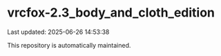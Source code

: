 # vrcfox-2.3_body_and_cloth_edition

Last updated: 2025-06-26 14:53:38

This repository is automatically maintained.
